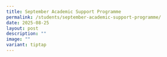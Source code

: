 ```yaml
---
title: September Academic Support Programme
permalink: /students/september-academic-support-programme/
date: 2025-08-25
layout: post
description: ""
image: ""
variant: tiptap
---
```

